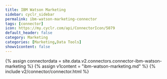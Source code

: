 ```yaml
---
title: IBM Watson Marketing
sidebar: cyclr_sidebar
permalink: ibm-watson-marketing-connector
tags: [connector]
icon: https://my.cyclr.com/api/ConnectorIcon/5079
default_header: false
category: Marketing
categories: [Marketing,Data Tools]
showv1content: false
---
```

{% assign connectordata = site.data.v2.connectors.connector-ibm-watson-marketing %}
{% assign v1content = "ibm-watson-marketing.md" %}
{% include v2/connector/connector.html %}	